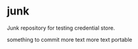 junk
====

Junk repository for testing credential store.

something to commit
more text
more text
portable
